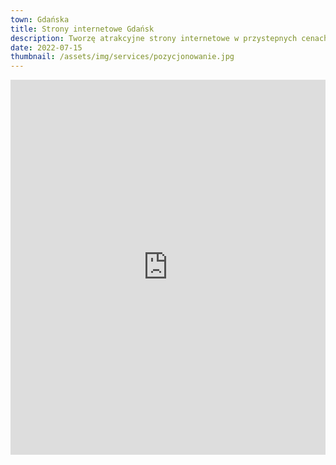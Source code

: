 ```yaml
---
town: Gdańska
title: Strony internetowe Gdańsk
description: Tworzę atrakcyjne strony internetowe w przystepnych cenach dla firm z Gdańska. Zadzwoń do mnie +48 788 660 190
date: 2022-07-15
thumbnail: /assets/img/services/pozycjonowanie.jpg
---
```


<iframe src="https://www.google.com/maps/embed?pb=!1m18!1m12!1m3!1d148784.80927369613!2d18.52522304806413!3d54.36117516759648!2m3!1f0!2f0!3f0!3m2!1i1024!2i768!4f13.1!3m3!1m2!1s0x46fd731c14d4fa6f%3A0x9bb9fbf163b7be8d!2zR2RhxYRzaw!5e0!3m2!1spl!2spl!4v1682840086749!5m2!1spl!2spl" width="100%" height="600" style="border:0;" allowfullscreen="" loading="lazy" referrerpolicy="no-referrer-when-downgrade"></iframe>
